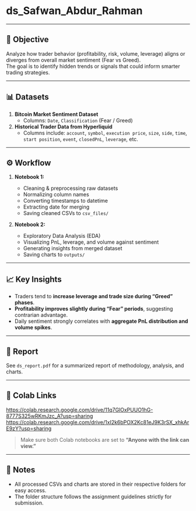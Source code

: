 # ds_Safwan_Abdur_Rahman

---

## 🧠 Objective
Analyze how trader behavior (profitability, risk, volume, leverage) aligns or diverges from overall market sentiment (Fear vs Greed).  
The goal is to identify hidden trends or signals that could inform smarter trading strategies.

---

## 📊 Datasets
1. **Bitcoin Market Sentiment Dataset**  
   - Columns: `Date`, `Classification` (Fear / Greed)  
2. **Historical Trader Data from Hyperliquid**  
   - Columns include: `account`, `symbol`, `execution price`, `size`, `side`, `time`, `start position`, `event`, `closedPnL`, `leverage`, etc.

---

## ⚙️ Workflow
1. **Notebook 1:**  
   - Cleaning & preprocessing raw datasets  
   - Normalizing column names  
   - Converting timestamps to datetime  
   - Extracting date for merging  
   - Saving cleaned CSVs to `csv_files/`  

2. **Notebook 2:**  
   - Exploratory Data Analysis (EDA)  
   - Visualizing PnL, leverage, and volume against sentiment  
   - Generating insights from merged dataset  
   - Saving charts to `outputs/`  

---

## 📈 Key Insights
- Traders tend to **increase leverage and trade size during “Greed” phases**.  
- **Profitability improves slightly during “Fear” periods**, suggesting contrarian advantage.  
- Daily sentiment strongly correlates with **aggregate PnL distribution and volume spikes**.  

---

## 📘 Report
See `ds_report.pdf` for a summarized report of methodology, analysis, and charts.

---

## 🔗 Colab Links
https://colab.research.google.com/drive/11q7GlOxPUUO1hG-8777S325wRKmJzc_A?usp=sharing
https://colab.research.google.com/drive/1xI2k6bPOX2Kc81eJ9K3rSX_xhkArE9zY?usp=sharing

> Make sure both Colab notebooks are set to **“Anyone with the link can view.”**

---

## 📌 Notes
- All processed CSVs and charts are stored in their respective folders for easy access.  
- The folder structure follows the assignment guidelines strictly for submission.
